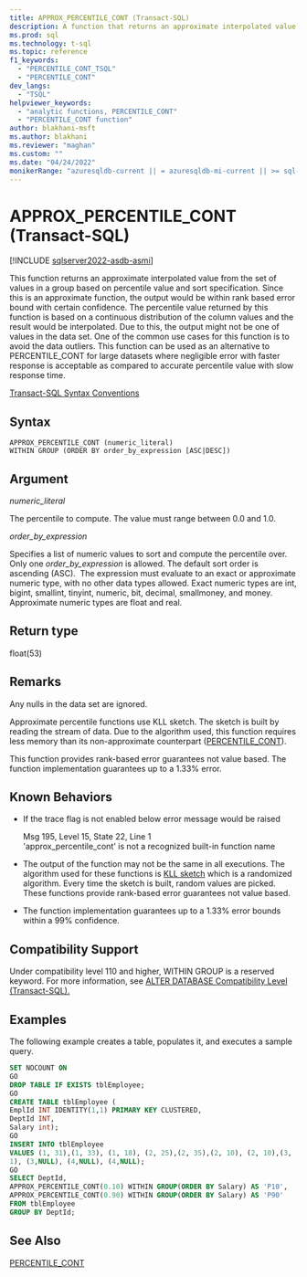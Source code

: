 ```yaml
---
title: APPROX_PERCENTILE_CONT (Transact-SQL)
description: A function that returns an approximate interpolated value from the set of values in a group based on percentile value and sort specification.
ms.prod: sql
ms.technology: t-sql
ms.topic: reference
f1_keywords: 
  - "PERCENTILE_CONT_TSQL"
  - "PERCENTILE_CONT"
dev_langs: 
  - "TSQL"
helpviewer_keywords: 
  - "analytic functions, PERCENTILE_CONT"
  - "PERCENTILE_CONT function"
author: blakhani-msft
ms.author: blakhani 
ms.reviewer: "maghan"
ms.custom: ""
ms.date: "04/24/2022"
monikerRange: "azuresqldb-current || = azuresqldb-mi-current || >= sql-server-2016 || >= sql-server-linux-2017 || = azuresqledge-current"
---
```


# APPROX_PERCENTILE_CONT (Transact-SQL)

[!INCLUDE [sqlserver2022-asdb-asmi](../../includes/applies-to-version/sqlserver2022-asdb-asmi.md)]

This function returns an approximate interpolated value from the set of values in a group based on percentile value and sort specification. Since this is an approximate function, the output would be within rank based error bound with certain confidence. The percentile value returned by this function is based on a continuous distribution of the column values and the result would be interpolated. Due to this, the output might not be one of values in the data set. One of the common use cases for this function is to avoid the data outliers. This function can be used as an alternative to PERCENTILE_CONT for large datasets where negligible error with faster response is acceptable as compared to accurate percentile value with slow response time.

[Transact-SQL Syntax Conventions](/sql/t-sql/language-elements/transact-sql-syntax-conventions-transact-sql)  

## Syntax

```syntaxsql
APPROX_PERCENTILE_CONT (numeric_literal)
WITHIN GROUP (ORDER BY order_by_expression [ASC|DESC]) 
```

## Argument

*numeric_literal*

The percentile to compute. The value must range between 0.0 and 1.0.

*order_by_expression*

Specifies a list of numeric values to sort and compute the percentile
over. Only one *order_by_expression* is allowed. The default sort order
is ascending (ASC).  The expression must evaluate to an exact or
approximate numeric type, with no other data types allowed. Exact
numeric types are int, bigint, smallint, tinyint, numeric, bit, decimal,
smallmoney, and money. Approximate numeric types are float and real.

## Return type

float(53)

## Remarks

Any nulls in the data set are ignored.
 
Approximate percentile functions use KLL sketch. The sketch is built by reading the stream of data. Due to the algorithm used, this function requires less memory than its non-approximate counterpart ([PERCENTILE_CONT](/sql/t-sql/functions/percentile-cont-transact-sql)).

This function provides rank-based error guarantees not value based. The function implementation guarantees up to a 1.33% error.

## Known Behaviors

- If the trace flag is not enabled below error message would be raised

  Msg 195, Level 15, State 22, Line 1 </br>
  'approx_percentile_cont' is not a recognized built-in function name

- The output of the function may not be the same in all executions. The algorithm used for these functions is [KLL sketch](https://arxiv.org/pdf/1603.05346v2.pdf) which is a randomized algorithm. Every time the sketch is built, random values are picked. These functions provide rank-based error guarantees not value based.
- The function implementation guarantees up to a 1.33% error bounds within a 99% confidence.

## Compatibility Support

Under compatibility level 110 and higher, WITHIN GROUP is a reserved keyword. For more information, see [ALTER DATABASE Compatibility Level (Transact-SQL).](/sql/t-sql/statements/alter-database-transact-sql-compatibility-level)

## Examples

The following example creates a table, populates it, and executes a sample query.

```sql
SET NOCOUNT ON
GO
DROP TABLE IF EXISTS tblEmployee;
GO
CREATE TABLE tblEmployee (
EmplId INT IDENTITY(1,1) PRIMARY KEY CLUSTERED,
DeptId INT,
Salary int);
GO
INSERT INTO tblEmployee
VALUES (1, 31),(1, 33), (1, 18), (2, 25),(2, 35),(2, 10), (2, 10),(3,
1), (3,NULL), (4,NULL), (4,NULL);
GO
SELECT DeptId,
APPROX_PERCENTILE_CONT(0.10) WITHIN GROUP(ORDER BY Salary) AS 'P10',
APPROX_PERCENTILE_CONT(0.90) WITHIN GROUP(ORDER BY Salary) AS 'P90'
FROM tblEmployee
GROUP BY DeptId;
```
  
## See Also

[PERCENTILE_CONT](../../t-sql/functions/percentile-cont-transact-sql.md)